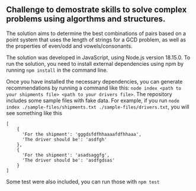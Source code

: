 ## Challenge to demostrate skills to solve complex problems using algorthms and structures.

The solution aims to determine the best combinations of pairs based on a point system that uses the length of strings for a GCD problem, as well as the properties of even/odd and vowels/consonants.

The solution was developed in JavaScript, using Node.js version 18.15.0. To run the solution, you need to install external dependencies using npm by running `npm install` in the command line.

Once you have installed the necessary dependencies, you can generate recommendations by running a command like this: `node index <path to your shipments file> <path to your drivers file>`. The repository includes some sample files with fake data. For example, if you run `node index ./sample-files/shipments.txt ./sample-files/drivers.txt`, you will see something like this 
```
[
    {
      'For the shipment': 'gggdsfdfhhaaaafdfhhaaa',
      'The driver should be': 'asdfgh'
    },
    {
      'For the shipment': 'asadsaggfg',
      'The driver should be': 'asdfgdsas'
    }
]
```

Some test were also included, you can run those with `npm test`

